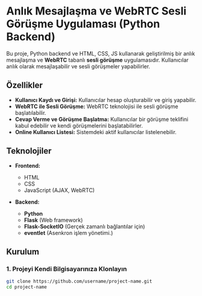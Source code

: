 # Anlık Mesajlaşma ve WebRTC Sesli Görüşme Uygulaması (Python Backend)

Bu proje, Python backend ve HTML, CSS, JS kullanarak geliştirilmiş bir anlık mesajlaşma ve **WebRTC** tabanlı **sesli görüşme** uygulamasıdır. Kullanıcılar anlık olarak mesajlaşabilir ve sesli görüşmeler yapabilirler.

## Özellikler

- **Kullanıcı Kaydı ve Girişi:** Kullanıcılar hesap oluşturabilir ve giriş yapabilir.
- **WebRTC ile Sesli Görüşme:** WebRTC teknolojisi ile sesli görüşme başlatılabilir.
- **Cevap Verme ve Görüşme Başlatma:** Kullanıcılar bir görüşme teklifini kabul edebilir ve kendi görüşmelerini başlatabilirler.
- **Online Kullanıcı Listesi:** Sistemdeki aktif kullanıcılar listelenebilir.

## Teknolojiler

- **Frontend:**
  - HTML
  - CSS
  - JavaScript (AJAX, WebRTC)
  
- **Backend:**
  - **Python**
  - **Flask** (Web framework)
  - **Flask-SocketIO** (Gerçek zamanlı bağlantılar için)
  - **eventlet** (Asenkron işlem yönetimi.)

## Kurulum

### 1. Projeyi Kendi Bilgisayarınıza Klonlayın

```bash
git clone https://github.com/username/project-name.git
cd project-name
